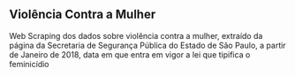 ## Violência Contra a Mulher
Web Scraping dos dados sobre violência contra a mulher, extraído da página da Secretaria de Segurança Pública do Estado de São Paulo, a partir de Janeiro de 2018, data em que entra em vigor a lei que tipifica o feminicídio
